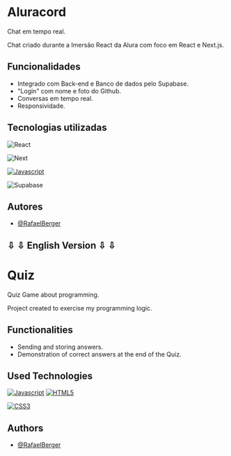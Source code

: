# Aluracord

Chat em tempo real.

Chat criado durante a Imersão React da Alura com foco em React e Next.js.


## Funcionalidades

- Integrado com Back-end e Banco de dados pelo Supabase.
- "Login" com nome e foto do Github.
- Conversas em tempo real.
- Responsividade.


## Tecnologias utilizadas

![React](https://img.shields.io/badge/React-0A66C2?style=for-the-badge&logo=react&logoColor=61DAFB)

![Next](https://img.shields.io/badge/Next.js-171717?style=for-the-badge&logo=Next.js&logoColor=white)

[![Javascript](https://camo.githubusercontent.com/aeddc848275a1ffce386dc81c04541654ca07b2c43bbb8ad251085c962672aea/68747470733a2f2f696d672e736869656c64732e696f2f62616467652f6a6176617363726970742d2532333332333333302e7376673f7374796c653d666f722d7468652d6261646765266c6f676f3d6a617661736372697074266c6f676f436f6c6f723d253233463744463145)]()

![Supabase](https://img.shields.io/badge/Supabase-ffffff?style=for-the-badge&logo=supabase)


## Autores

- [@RafaelBerger](https://www.github.com/RafaelBerger)


##  ⇩	⇩	 English Version  ⇩	⇩	


# Quiz

Quiz Game about programming.

Project created to exercise my programming logic.


## Functionalities

- Sending and storing answers.
- Demonstration of correct answers at the end of the Quiz.


## Used Technologies



[![Javascript](https://camo.githubusercontent.com/aeddc848275a1ffce386dc81c04541654ca07b2c43bbb8ad251085c962672aea/68747470733a2f2f696d672e736869656c64732e696f2f62616467652f6a6176617363726970742d2532333332333333302e7376673f7374796c653d666f722d7468652d6261646765266c6f676f3d6a617661736372697074266c6f676f436f6c6f723d253233463744463145)]()
[![HTML5](https://camo.githubusercontent.com/49fbb99f92674cc6825349b154b65aaf4064aec465d61e8e1f9fb99da3d922a1/68747470733a2f2f696d672e736869656c64732e696f2f62616467652f68746d6c352d2532334533344632362e7376673f7374796c653d666f722d7468652d6261646765266c6f676f3d68746d6c35266c6f676f436f6c6f723d7768697465)]()

[![CSS3](https://camo.githubusercontent.com/e6b67b27998fca3bccf4c0ee479fc8f9de09d91f389cccfbe6cb1e29c10cfbd7/68747470733a2f2f696d672e736869656c64732e696f2f62616467652f637373332d2532333135373242362e7376673f7374796c653d666f722d7468652d6261646765266c6f676f3d63737333266c6f676f436f6c6f723d7768697465)]()


## Authors

- [@RafaelBerger](https://www.github.com/RafaelBerger)
